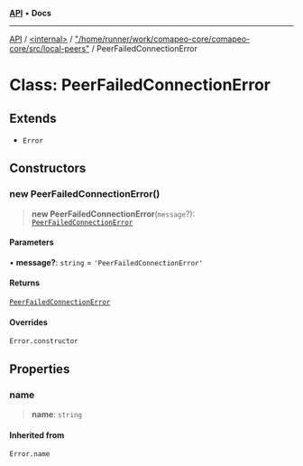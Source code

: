 [**API**](../../../../README.md) • **Docs**

***

[API](../../../../README.md) / [\<internal\>](../../../README.md) / ["/home/runner/work/comapeo-core/comapeo-core/src/local-peers"](../README.md) / PeerFailedConnectionError

# Class: PeerFailedConnectionError

## Extends

- `Error`

## Constructors

### new PeerFailedConnectionError()

> **new PeerFailedConnectionError**(`message`?): [`PeerFailedConnectionError`](PeerFailedConnectionError.md)

#### Parameters

• **message?**: `string` = `'PeerFailedConnectionError'`

#### Returns

[`PeerFailedConnectionError`](PeerFailedConnectionError.md)

#### Overrides

`Error.constructor`

## Properties

### name

> **name**: `string`

#### Inherited from

`Error.name`
